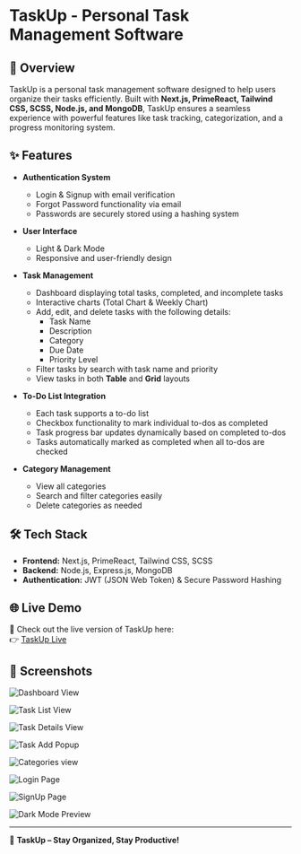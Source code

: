 # TaskUp - Personal Task Management Software

## 🚀 Overview
TaskUp is a personal task management software designed to help users organize their tasks efficiently. Built with **Next.js, PrimeReact, Tailwind CSS, SCSS, Node.js, and MongoDB**, TaskUp ensures a seamless experience with powerful features like task tracking, categorization, and a progress monitoring system.

## ✨ Features

- **Authentication System**
  - Login & Signup with email verification
  - Forgot Password functionality via email
  - Passwords are securely stored using a hashing system

- **User Interface**
  - Light & Dark Mode
  - Responsive and user-friendly design

- **Task Management**
  - Dashboard displaying total tasks, completed, and incomplete tasks
  - Interactive charts (Total Chart & Weekly Chart)
  - Add, edit, and delete tasks with the following details:
    - Task Name
    - Description
    - Category
    - Due Date
    - Priority Level
  - Filter tasks by search with task name and priority
  - View tasks in both **Table** and **Grid** layouts
  
- **To-Do List Integration**
  - Each task supports a to-do list
  - Checkbox functionality to mark individual to-dos as completed
  - Task progress bar updates dynamically based on completed to-dos
  - Tasks automatically marked as completed when all to-dos are checked

- **Category Management**
  - View all categories
  - Search and filter categories easily
  - Delete categories as needed

## 🛠️ Tech Stack
- **Frontend:** Next.js, PrimeReact, Tailwind CSS, SCSS
- **Backend:** Node.js, Express.js, MongoDB
- **Authentication:** JWT (JSON Web Token) & Secure Password Hashing

## 🌐 Live Demo
🚀 Check out the live version of TaskUp here:  
👉 [TaskUp Live](https://taskup-pro.vercel.app/)

## 📸 Screenshots
![Dashboard View](https://drive.google.com/file/d/1e4sdQRtqykWWRL5DSxYP4ThQtnEpDNnm/view?usp=sharing)

![Task List View](https://drive.google.com/file/d/1uabn9F3pQ3_qYwtv3v6kOJ6j_bv4320J/view?usp=sharing)

![Task Details View](https://drive.google.com/file/d/1JhtuiUCha9nx5-qGe_6Mx0oUoDkYnr53/view?usp=sharing)

![Task Add Popup](https://drive.google.com/file/d/1MUZ5SUVKiqWzRoPtNA34b0qZfRpjypi2/view?usp=sharing)

![Categories view](https://drive.google.com/file/d/1qGn9JPS-Ce1TgN0pTqSP5DENO-RM9c5v/view?usp=sharing)

![Login Page](https://drive.google.com/file/d/1HMAYkjnT9QUMHWhNm6CaB1ksfvWPrxr1/view?usp=sharing)

![SignUp Page](https://drive.google.com/file/d/1WQAZmgQXQTFUpfxUW7n4oV-fS6UiuViD/view?usp=sharing)

![Dark Mode Preview](https://drive.google.com/file/d/1S2oUphhYEQSxbjrJTR7UwKIIJDNm5TXi/view?usp=sharing)

---

🌟 **TaskUp – Stay Organized, Stay Productive!**
